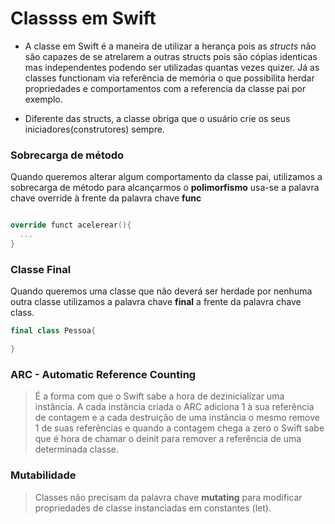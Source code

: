 # Classss em Swift

- A classe em Swift é a maneira de utilizar a herança pois as *structs* não são capazes de se atrelarem a outras structs pois são cópias identicas mas independentes podendo ser utilizadas quantas vezes quizer. Já as classes functionam via referência de memória o que possibilita herdar propriedades e comportamentos com a referencia da classe pai por exemplo.

- Diferente das structs, a classe obriga que o usuário crie os seus iniciadores(construtores) sempre.

### Sobrecarga de método

Quando queremos alterar algum comportamento da classe pai, utilizamos a sobrecarga de método para alcançarmos o **polimorfismo** usa-se a palavra chave override à frente da palavra chave **func**

```Swift

override funct acelerear(){
  ...
}

```

### Classe Final

Quando queremos uma classe que não deverá ser herdade por nenhuma outra classe utilizamos a palavra chave **final** a frente da palavra chave class.

```Swift
final class Pessoa{

}

```

### ARC - Automatic Reference Counting

> É a forma com que o Swift sabe a hora de dezinicializar uma instância. A cada instância criada o ARC adiciona 1 à sua referência de contagem e a cada destruição de uma instância o mesmo remove 1 de suas referências e quando a contagem chega a zero o Swift sabe que é hora de chamar o deinit para remover a referência de uma determinada classe.

### Mutabilidade

> Classes não precisam da palavra chave **mutating** para modificar propriedades de classe instanciadas em constantes (let).
